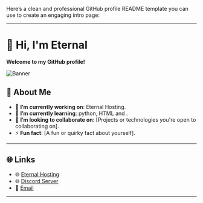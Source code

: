 Here’s a clean and professional GitHub profile README template you can use to create an engaging intro page:

---

# 👋 Hi, I'm Eternal  

**Welcome to my GitHub profile!**  

![Banner](https://via.placeholder.com/1200x400?text=Add+a+cool+banner+here!)

## 🌟 About Me  
- 🔭 **I’m currently working on**: Eternal Hosting.  
- 🌱 **I’m currently learning**: python, HTML and .  
- 👯 **I’m looking to collaborate on**: [Projects or technologies you're open to collaborating on].  
- ⚡ **Fun fact**: [A fun or quirky fact about yourself].  

---

## 🌐 Links  
- 🌐 [Eternal Hosting](eternalhosting.cloud)
- 🌐 [Discord Server](https://discord.com/invite/cbdT6MMX4M)  
- 📧 [Email](mailto:mail@eternalhosting.cloud)

---

